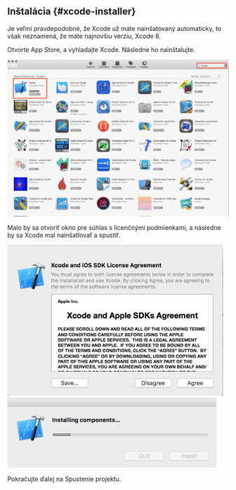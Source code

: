 ## Inštalácia {#xcode-installer}

Je veľmi pravdepodobné, že Xcode už máte nainšatovaný automaticky, to však neznamená, že máte najnovšiu verziu, Xcode 8.

Otvorte App Store, a vyhladajte Xcode. Následne ho nainštalujte.

![](/assets/Xcode_install.jpg)

Malo by sa otvoriť okno pre súhlas s licenčnými podmienkami, a následne by sa Xcode mal nainšatlovať a spustiť.

![](/assets/Xcode_install2.png)![](/assets/Xcode_install3.jpg)

Pokračujte ďalej na Spustenie projektu.

